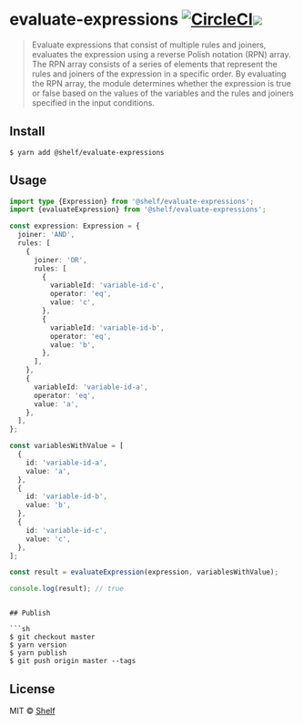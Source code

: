 # evaluate-expressions [![CircleCI](https://circleci.com/gh/shelfio/xxxxxx/tree/master.svg?style=svg)](https://circleci.com/gh/shelfio/xxxxxx/tree/master)![](https://img.shields.io/badge/code_style-prettier-ff69b4.svg)

> Evaluate expressions that consist of multiple rules and joiners, evaluates the expression using a reverse Polish notation (RPN) array. The RPN array consists of a series of elements that represent the rules and joiners of the expression in a specific order. By evaluating the RPN array, the module determines whether the expression is true or false based on the values of the variables and the rules and joiners specified in the input conditions.

## Install

```
$ yarn add @shelf/evaluate-expressions
```

## Usage

```ts
import type {Expression} from '@shelf/evaluate-expressions';
import {evaluateExpression} from '@shelf/evaluate-expressions';

const expression: Expression = {
  joiner: 'AND',
  rules: [
    {
      joiner: 'OR',
      rules: [
        {
          variableId: 'variable-id-c',
          operator: 'eq',
          value: 'c',
        },
        {
          variableId: 'variable-id-b',
          operator: 'eq',
          value: 'b',
        },
      ],
    },
    {
      variableId: 'variable-id-a',
      operator: 'eq',
      value: 'a',
    },
  ],
};

const variablesWithValue = [
  {
    id: 'variable-id-a',
    value: 'a',
  },
  {
    id: 'variable-id-b',
    value: 'b',
  },
  {
    id: 'variable-id-c',
    value: 'c',
  },
];

const result = evaluateExpression(expression, variablesWithValue);

console.log(result); // true
```

````

## Publish

```sh
$ git checkout master
$ yarn version
$ yarn publish
$ git push origin master --tags
````

## License

MIT © [Shelf](https://shelf.io)
